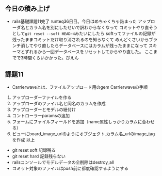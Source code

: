 ## 今日の積み上げ
- rails基礎課題11完了
runteq36日目。今日はめちゃくちゃ詰まった
アップローダ名とカラム名を別にしたせいで訳わからなくなって
コミットやり直そうとして`git reset --soft HEAD~4`みたいにしたら
softってファイルの記録が残ったままコミットだけ取り消されるのを知らなくて
めんどくさいからブランチ消してやり直したらデータベースにはカラムが残ったままになって
スキーマとずれるから一回データベースをリセットしてからやり直した。
ここまでで3時間くらいかかった。ぴえん
## 課題11
- Carrierwaveとは、ファイルアップロード用のgem
Carrierwaveの手順
1. アップローダーファイルを作る
2. アップローダのファイル名と同名のカラムを作成
3. アップローダーとモデルの紐付け
4. コントローラーparamsの追加
5. フォームにファイルフィールドを追加（name属性しっかりカラムに合わせる）
6. ビューにboard_image_urlのようにオブジェクト.カラム名_urlのimage_tagを作成
以上
- git reset soft 記録残る
- git reset hard 記録残らない
- railsコンソールでモデルデータの全削除はdestroy_all
- コミット対象のファイルはpush前に都度確認するようにする